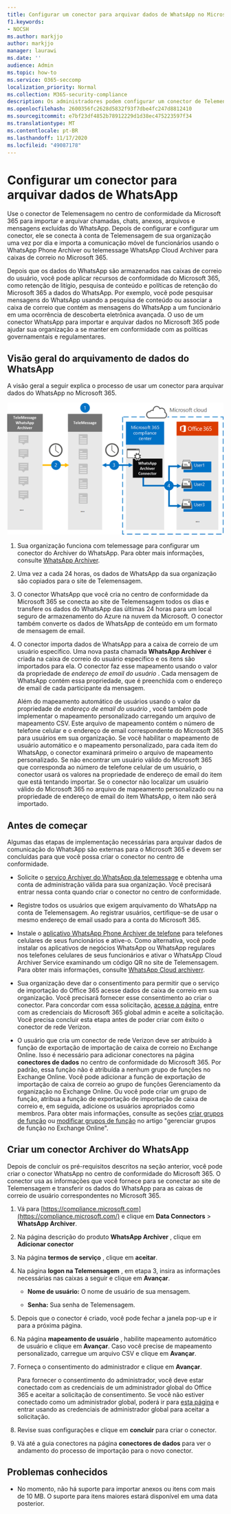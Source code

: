 ```yaml
---
title: Configurar um conector para arquivar dados de WhatsApp no Microsoft 365
f1.keywords:
- NOCSH
ms.author: markjjo
author: markjjo
manager: laurawi
ms.date: ''
audience: Admin
ms.topic: how-to
ms.service: O365-seccomp
localization_priority: Normal
ms.collection: M365-security-compliance
description: Os administradores podem configurar um conector de Telemensagem para importar e arquivar dados de WhatsApp no Microsoft 365. Isso permite que você arquive dados de fontes de dados de terceiros no Microsoft 365 para que possa usar recursos de conformidade, como retenção legal, pesquisa de conteúdo e políticas de retenção para gerenciar os dados de terceiros da sua organização.
ms.openlocfilehash: 2600356fc2628d5832f93f7dbe4fc247d8812410
ms.sourcegitcommit: e7bf23df4852b78912229d1d38ec475223597f34
ms.translationtype: MT
ms.contentlocale: pt-BR
ms.lasthandoff: 11/17/2020
ms.locfileid: "49087178"
---
```

# <a name="set-up-a-connector-to-archive-whatsapp-data"></a>Configurar um conector para arquivar dados de WhatsApp

Use o conector de Telemensagem no centro de conformidade da Microsoft 365 para importar e arquivar chamadas, chats, anexos, arquivos e mensagens excluídas do WhatsApp. Depois de configurar e configurar um conector, ele se conecta à conta de Telemensagem de sua organização uma vez por dia e importa a comunicação móvel de funcionários usando o WhatsApp Phone Archiver ou telemessage WhatsApp Cloud Archiver para caixas de correio no Microsoft 365.

Depois que os dados do WhatsApp são armazenados nas caixas de correio do usuário, você pode aplicar recursos de conformidade do Microsoft 365, como retenção de litígio, pesquisa de conteúdo e políticas de retenção do Microsoft 365 a dados do WhatsApp. Por exemplo, você pode pesquisar mensagens do WhatsApp usando a pesquisa de conteúdo ou associar a caixa de correio que contém as mensagens do WhatsApp a um funcionário em uma ocorrência de descoberta eletrônica avançada. O uso de um conector WhatsApp para importar e arquivar dados no Microsoft 365 pode ajudar sua organização a se manter em conformidade com as políticas governamentais e regulamentares.

## <a name="overview-of-archiving-whatsapp-data"></a>Visão geral do arquivamento de dados do WhatsApp

A visão geral a seguir explica o processo de usar um conector para arquivar dados do WhatsApp no Microsoft 365.

![Fluxo de trabalho de arquivamento do WhatsApp](../media/WhatsAppConnectorWorkflow.png)

1. Sua organização funciona com telemessage para configurar um conector do Archiver do WhatsApp. Para obter mais informações, consulte [WhatsApp Archiver](https://www.telemessage.com/office365-activation-for-whatsapp-archiver).

2. Uma vez a cada 24 horas, os dados de WhatsApp da sua organização são copiados para o site de Telemensagem.

3. O conector WhatsApp que você cria no centro de conformidade da Microsoft 365 se conecta ao site de Telemensagem todos os dias e transfere os dados do WhatsApp das últimas 24 horas para um local seguro de armazenamento do Azure na nuvem da Microsoft. O conector também converte os dados de WhatsApp de conteúdo em um formato de mensagem de email.

4. O conector importa dados de WhatsApp para a caixa de correio de um usuário específico. Uma nova pasta chamada **WhatsApp Archiver** é criada na caixa de correio do usuário específico e os itens são importados para ela. O conector faz esse mapeamento usando o valor da propriedade de *endereço de email do usuário* . Cada mensagem de WhatsApp contém essa propriedade, que é preenchida com o endereço de email de cada participante da mensagem.

   Além do mapeamento automático de usuários usando o valor da propriedade de *endereço de email do usuário* , você também pode implementar o mapeamento personalizado carregando um arquivo de mapeamento CSV. Este arquivo de mapeamento contém o número de telefone celular e o endereço de email correspondente do Microsoft 365 para usuários em sua organização. Se você habilitar o mapeamento de usuário automático e o mapeamento personalizado, para cada item do WhatsApp, o conector examinará primeiro o arquivo de mapeamento personalizado. Se não encontrar um usuário válido do Microsoft 365 que corresponda ao número de telefone celular de um usuário, o conector usará os valores na propriedade de endereço de email do item que está tentando importar. Se o conector não localizar um usuário válido do Microsoft 365 no arquivo de mapeamento personalizado ou na propriedade de endereço de email do item WhatsApp, o item não será importado.

## <a name="before-you-begin"></a>Antes de começar

Algumas das etapas de implementação necessárias para arquivar dados de comunicação do WhatsApp são externas para o Microsoft 365 e devem ser concluídas para que você possa criar o conector no centro de conformidade.

- Solicite o [serviço Archiver do WhatsApp da telemessage](https://www.telemessage.com/mobile-archiver/order-mobile-archiver-for-o365) e obtenha uma conta de administração válida para sua organização. Você precisará entrar nessa conta quando criar o conector no centro de conformidade.

- Registre todos os usuários que exigem arquivamento do WhatsApp na conta de Telemensagem. Ao registrar usuários, certifique-se de usar o mesmo endereço de email usado para a conta do Microsoft 365.

- Instale o [aplicativo WhatsApp Phone Archiver de telefone](https://www.telemessage.com/mobile-archiver/whatsapp-phone-archiver-2/) para telefones celulares de seus funcionários e ative-o. Como alternativa, você pode instalar os aplicativos de negócios WhatsApp ou WhatsApp regulares nos telefones celulares de seus funcionários e ativar o WhatsApp Cloud Archiver Service examinando um código QR no site de Telemensagem. Para obter mais informações, consulte [WhatsApp Cloud archiverr](https://www.telemessage.com/mobile-archiver/whatsapp-archiver/whatsapp-cloud-archiver/).

- Sua organização deve dar o consentimento para permitir que o serviço de importação do Office 365 acesse dados de caixa de correio em sua organização. Você precisará fornecer esse consentimento ao criar o conector. Para concordar com essa solicitação, [acesse a página](https://login.microsoftonline.com/common/oauth2/authorize?client_id=570d0bec-d001-4c4e-985e-3ab17fdc3073&response_type=code&redirect_uri=https://portal.azure.com/&nonce=1234&prompt=admin_consent), entre com as credenciais do Microsoft 365 global admin e aceite a solicitação. Você precisa concluir esta etapa antes de poder criar com êxito o conector de rede Verizon.

- O usuário que cria um conector de rede Verizon deve ser atribuído à função de exportação de importação de caixa de correio no Exchange Online. Isso é necessário para adicionar conectores na página **conectores de dados** no centro de conformidade do Microsoft 365. Por padrão, essa função não é atribuída a nenhum grupo de funções no Exchange Online. Você pode adicionar a função de exportação de importação de caixa de correio ao grupo de funções Gerenciamento da organização no Exchange Online. Ou você pode criar um grupo de função, atribua a função de exportação de importação de caixa de correio e, em seguida, adicione os usuários apropriados como membros. Para obter mais informações, consulte as seções [criar grupos de função](https://docs.microsoft.com/Exchange/permissions-exo/role-groups#create-role-groups) ou [modificar grupos de função](https://docs.microsoft.com/Exchange/permissions-exo/role-groups#modify-role-groups) no artigo "gerenciar grupos de função no Exchange Online".

## <a name="create-a-whatsapp-archiver-connector"></a>Criar um conector Archiver do WhatsApp

Depois de concluir os pré-requisitos descritos na seção anterior, você pode criar o conector WhatsApp no centro de conformidade do Microsoft 365. O conector usa as informações que você fornece para se conectar ao site de Telemensagem e transferir os dados do WhatsApp para as caixas de correio de usuário correspondentes no Microsoft 365.

1. Vá para [https://compliance.microsoft.com](https://compliance.microsoft.com/) e clique em **Data Connectors**  >  **WhatsApp Archiver**.

2. Na página descrição do produto **WhatsApp Archiver** , clique em **Adicionar conector**

3. Na página **termos de serviço** , clique em **aceitar**.

4. Na página **logon na Telemensagem** , em etapa 3, insira as informações necessárias nas caixas a seguir e clique em **Avançar**.

   - **Nome de usuário:** O nome de usuário de sua mensagem.

   - **Senha:** Sua senha de Telemensagem.

5. Depois que o conector é criado, você pode fechar a janela pop-up e ir para a próxima página.

6. Na página **mapeamento de usuário** , habilite mapeamento automático de usuário e clique em **Avançar**. Caso você precise de mapeamento personalizado, carregue um arquivo CSV e clique em **Avançar**.

7. Forneça o consentimento do administrador e clique em **Avançar**.

   Para fornecer o consentimento do administrador, você deve estar conectado com as credenciais de um administrador global do Office 365 e aceitar a solicitação de consentimento. Se você não estiver conectado como um administrador global, poderá ir para [esta página](https://login.microsoftonline.com/common/oauth2/authorize?client_id=570d0bec-d001-4c4e-985e-3ab17fdc3073&response_type=code&redirect_uri=https://portal.azure.com/&nonce=1234&prompt=admin_consent) e entrar usando as credenciais de administrador global para aceitar a solicitação.

8. Revise suas configurações e clique em **concluir** para criar o conector.

9. Vá até a guia conectores na página **conectores de dados** para ver o andamento do processo de importação para o novo conector.

## <a name="known-issues"></a>Problemas conhecidos

- No momento, não há suporte para importar anexos ou itens com mais de 10 MB. O suporte para itens maiores estará disponível em uma data posterior.
